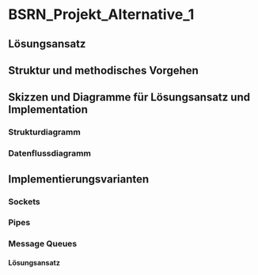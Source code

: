 # BSRN_Projekt_Alternative_1
## Lösungsansatz
## Struktur und methodisches Vorgehen
## Skizzen und Diagramme für Lösungsansatz und Implementation
### Strukturdiagramm
### Datenflussdiagramm
## Implementierungsvarianten
### Sockets
### Pipes
### Message Queues
#### Lösungsansatz
